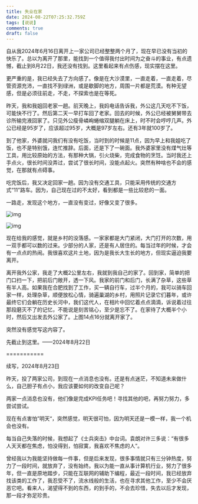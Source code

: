 ```yaml
---
title: 失业在家
date: 2024-08-22T07:25:32.759Z
tags: [说说]
comments: true
draft: false
---
```


自从我2024年6月16日离开上一家公司已经整整两个月了，现在早已没有当初的快乐了。总以为离开了那里，能找到一个值得我付出时间为之奋斗的事业，有点遗憾，截止到8月22日，我还没有找到。这里看起来有点伤感，现实摆在这里。

更严重的是，我已经失去了方向感了。像是在大沙漠里，一直走着，一直走着，尽管资源充沛，一直找不到绿洲，或是歇脚的地方，周围一片都是荒漠。有种无望感，但是必须往前走，不走，不探索也是在等死。

昨天，我和我姐回老家一趟。前天晚上，我妈电话告诉我，外公这几天吃不下饭，可能快不行了。然后第二天一早打车回了老家。回去的时候，外公已经被舅舅带去诊所输完液回家了。只见外公瘦骨嶙峋蜷缩双腿躺在床上，时不时会哼哼几声。外公已经是95岁了，应该超过95岁，大概是97岁左右。还有3年就100岁了。

到了他家，外婆就问我们有没有吃饭，当时到的时候是11点，因为早上和我姐吃了饭，也不是特别饿，连忙推辞。后面，还是下了一碗面。我外婆家里没有煤气灶等工具，用比较原始的方法，有那种大锅，引火烧柴，完成食物的烹饪。当时我还上手点火，很长时间没弄过，尝试了很长时间，没能点起火。突然有种啥也不会的感觉，在那就有点碍事。

吃完饭后，我又决定回家一趟。因为没有交通工具，只能采用传统的交通方式“11”路车。因为，自己现在过的不太好，看到都是一些比较悲的一面。

一路走，发现这个地方，一直没有变过，好像又变了很多。

![img](https://qi.7miaoyu.com/myblog/7937a73d-33f7-4d16-b140-4c8b8125b3c1.jpg)

![img](https://qi.7miaoyu.com/myblog/a5d0de08-cc3a-45c6-aed7-160907dc8996.jpg)

现在给我的感觉，就是乡村的没落感。一家家都是大门紧闭，大门打开的次数，用一双手都可以数的过来。少部分的人家，还是有人居住的。每当过年的时候，才会有一点点的热闹。我很喜欢这片土地，因为是我长大生长的地方，但现实逼迫我要离开。

离开我外公家，我走了大概2公里左右，我就到我自己的家了。回到家，简单的把门口扫一下，把前后门敞开，透一下风。我家的前门和后门，长满了杂草，这些草有半人高。如果我在合肥找到了工作，买一辆自行车，过半个月的，我可以骑车回家一样，处理杂草，顺便放松心情，骑遍巢湖的乡村，用照片记录它们暮年，或许最终它们会躺在历史长河中，我们这代人，在相片中回忆着点点滴滴，诉说着过往那段磨灭不了的记忆，不能说是刻苦铭心，至少是忘不了。在家待了大概半个小时，然后又出发去外公家了。上图14点16分就离开家了。

突然没有感觉写这内容了。

先截止到这里。——2024年8月22日

===========

续写，2024年8月23日

昨天，投了两家公司，到现在一点消息也没有。还是有点迷茫，不知道未来做什么，自己胆子有点小，我应该要如何的改变自己呢？

两家一点消息也没有，他们像是完成KPI任务吧！寻找其他的吧，再努力努力，多尝试尝试。

现在有点害怕”明天“，突然感觉，明天很可怕，因为明天还是一模一样，我一个机会也没有。

每当自己失落的时候，我想起了《士兵突击》中台词。袁朗对许三多说：“有很多人天天都在焦虑，怕没得到，怕寂寞，我喜欢不焦虑的人”。

曾经我以为我能坚持做每一件事，但是后来发现，很多事情就只有三分钟热度，努力了一段时间，就放弃了，没有始终。我以为能一直从事计算机行业，努力了很多年，但一直是原地踏步，只能在互联网的辅助下编程，最近一段时间，我已经放弃找该类的工作了，我忍受不了，流水线般的生活，也在寻求其他工作，至少不会厌恶它吧。看来人，渴望得不到的东西，的到手的，不会去珍惜，失去以后才发现，那一段才弥足珍贵。
